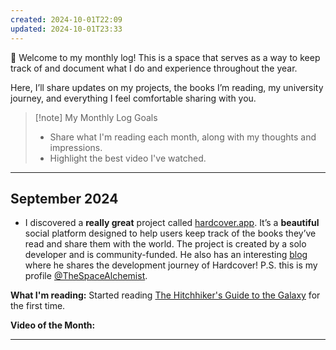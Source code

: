 ```yaml
---
created: 2024-10-01T22:09
updated: 2024-10-01T23:33
---
```

👋 Welcome to my monthly log! This is a space that serves as a way to keep track of and document what I do and experience throughout the year. 

Here, I’ll share updates on my projects, the books I’m reading, my university journey, and everything I feel comfortable sharing with you.

>[!note] My Monthly Log Goals
>- Share what I'm reading each month, along with my thoughts and impressions.
>- Highlight the best video I've watched.

---
## September 2024

- I discovered a **really great** project called [hardcover.app](https://hardcover.app/). It’s a **beautiful** social platform designed to help users keep track of the books they’ve read and share them with the world. The project is created by a solo developer and is community-funded. He also has an interesting [blog](https://hardcover.app/blog) where he shares the development journey of Hardcover! P.S. this is my profile [@TheSpaceAlchemist](https://hardcover.app/@TheSpaceAlchemist).

**What I'm reading:** Started reading [The Hitchhiker's Guide to the Galaxy](https://hardcover.app/books/the-ultimate-hitchhikers-guide) for the first time.

**Video of the Month:** 

---